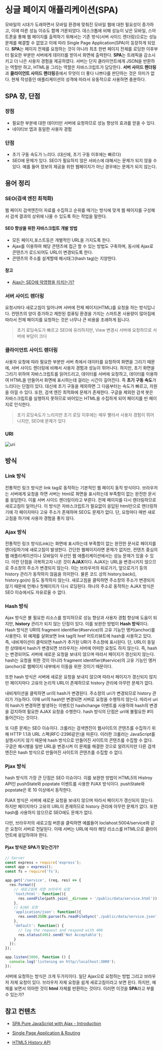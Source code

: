# 싱글 페이지 애플리케이션(SPA)

모바일의 시대가 도래하면서 모바일 환경에 맞춰진 모바일 웹에 대한 필요성이 증가하고, 이에 따른 성능 이슈도 함께 거론되었다. 데스크톱에 비해 성능이 낮은 모바일, 스마트폰을 통해 웹 페이지를 출력하기 위해서는 기존 방식(서버 사이드 렌더링)으로는 성능 문제를 해결할 수 없었고 이에 따라 Single Page Application(SPA)이 등장하게 되었다. **SPA**는 페이지 전체를 요청하는 것이 아니라 최초 한번 페이지 전체를 로딩한 이후부터 필요한 부분만 서버에게 데이터를 받아서 화면에 출력한다. **SPA**는 트래픽을 감소시키고 더 나은 사용자 경험을 제공하였다. 서버는 단지 클라이언트에게 JSON을 반환하는 역할만 하고, HTML을 그리는 역할은 자바스크립트가 담당한다.
**서버 사이드 렌더링**과 **클라이언트 사이드 렌더링**중에서 무엇이 더 좋다 나쁘다를 판단하는 것은 의미가 없다. 현재 작성중인 애플리케이션의 성격에 따라서 유동적으로 사용하면 충분하다.

## SPA 장, 단점

### 장점

- 필요한 부분에 대한 데이터만 서버에 요청하므로 성능 향상의 효과를 얻을 수 있다.
- 네이티브 앱과 동일한 사용자 경험

### 단점

- 초기 구동 속도가 느리다. (대신에, 초기 구동 이후에는 빠르다)
- SEO에 문제가 있다.
    SEO가 필요하지 않은 서비스에 대해서는 문제가 되지 않을 수 있다. 예를 들어 정보의 제공을 위한 웹페이지가 아닌 경우에는 문제가 되지 않는다.

## 용어 정리

### SEO(검색 엔진 최적화)

웹 페이지 검색엔진이 자료를 수집하고 순위를 매기는 방식에 맞게 웹 페이지를 구성해서 검색 결과의 상위에 나올 수 있도록 하는 작업을 말한다.

#### SEO 향상을 위한 자바스크립트 개발 방법

- 모든 페이지,포스트등은 개별적인 URL을 가지도록 한다.
- Ajax를 이용하여 해당 콘텐츠에 접근 할 수 있는 방법도 구축하며, 동시에 Ajax로 콘텐츠가 로드되어도 URL이 변경되도록 한다.
- 콘텐츠의 주소를 설계할때 해시태그(hash tag)는 지양한다.

#### 참고

- [Ajax는 SEO에 악영향을 미치는가?](http://www.linchpinsoft.com/ajax_attack_seo/)

### 서버 사이드 렌더링

요청시마다 새로고침이 일어나며 서버에 전체 페이지(HTML)를 요청을 하는 방식입니다. 컨텐츠의 양이 증가하고 제한된 컴퓨팅 환경을 가지는 스마트폰 사용량이 많아짐에 따라서 전체 페이지를 요청하는 것은 너무나 큰 비용을 초래하게 됩니다. 

> 초기 로딩속도가 빠르고 SEO에 유리하지만, View 변경시 서버에 요청하므로 서버에 부담이 크다

### 클라이언트 사이드 렌더링

사용자 요청에 따라 필요한 부분만 서버 측에서 데이터를 요청하여 화면을 그리기 때문에, 서버 사이드 렌더링에 비해서 사용자 경험과 성능이 뛰어나다. 하지만, 초기 화면을 그리기 위하여 자바스크립트를 읽어드리고, 데이터를 서버에 요청하고, 데이터를 이용하여 HTML을 만들어서 화면에 표시하는데 걸리는 시간이 길어진다. 즉 **초기 구동 속도**가 느리다는 단점이 있다. 대신에 초기 구동을 제외하면 그 다음부터는 속도가 빠르고, 자원을 아낄 수 있다. 또한, 검색 엔진 최적화에 문제가 존재한다. 구글을 제외한 검색 봇은 자바스크립트를 실행하지 못하므로 비어있는 HTML을 수집하게 되어 페이지를 빈 페이지로 인식한다.

> 초기 로딩속도가 느리지만 초기 로딩 이후에는 매우 빨라서 사용자 경험이 뛰어나지만, SEO에 문제가 있다

### URI

![uri](https://user-images.githubusercontent.com/27342882/47597450-d7625600-d9c9-11e8-8713-c0d3d41319c7.JPG)

## 방식

### Link 방식

전통적인 링크 방식은 link tag로 동작하는 기본적인 웹 페이지 동작 방식이다. 브라우저는 서버에게 요청을 하면 서버는 html로 화면을 표시하는데 부족함이 없는 완전한 문서를 응답한다. 이를 서버 사이드 렌더링이라고 부른다. 전체 페이지를 다시 렌더링하므로 새로고침이 일어난다.
이 방식은 자바스크립트가 필요없이 응답된 html만으로 렌더링하기에 각 페이지마다 고유 주소가 존재하며 SEO도 문제가 없다. 단, 요청마다 매번 새로고침을 하기에 사용자 경험을 좋지 않다.

### Ajax 방식

전통적인 링크 방식(Link)는 화면에 표시하는데 부족함이 없는 완전한 문서로 페이지를 렌더링하기에 새로고침이 발생한다. 간단한 웹페이지라면 문제가 없지만, 컨텐츠 중심의 웹 애플리케이션이나 모바일이 우선인 웹 애플리케이션에서는 성능 문제가 있을 수 있다. 이런 단점을 극복하고자 나온 것이 **AJAX**이다. AJAX는 URL을 변경시키지 않으므로 주소창의 주소가 변경되지 않는다. 이는 브라우저의 뒤로가기, 앞으로가기 등의 history 관리가 동작하지 않음을 의미한다. 물론 코드 상의 history.back(), history.go(n) 등도 동작하지 않는다. 새로고침을 클릭하면 주소창의 주소가 변경되지 않기 때문에 언제나 첫페이지가 다시 로딩된다. 하나의 주소로 동작하는 AJAX 방식은 SEO 이슈에서도 자유로울 수 없다.

### Hash 방식

Ajax 방식은 불 필요한 리소스를 방지하므로 성능 향상과 사용자 경험 향상에 도움이 되지만, **history** 관리가 되지 않는 단점이 있다. 이를 보완한 방법이 **Hash 방식**이다. Hash 방식은 URI의 fragment identifier(#service)의 고유 기능인 앵커(anchor)를 사용한다.
위 예제를 살펴보면 link tag의 href 어트리뷰트에 hash를 사용하고 있다. 즉, 내비게이션이 클릭되면 hash가 추가된 URI가 주소창에 표시된다. 단, URL이 동일한 상태에서 hash가 변경되면 브라우저는 서버에 어떠한 요청도 하지 않는다. 즉, hash는 변경되어도 서버에 새로운 요청을 보내지 않으며 따라서 페이지가 갱신되지 않는다. hash는 요청을 위한 것이 아니라 fragment identifier(#service)의 고유 기능인 앵커(anchor)로 웹페이지 내부에서 이동을 위한 것이기 때문이다.

또한 hash 방식은 서버에 새로운 요청을 보내지 않으며 따라서 페이지가 갱신되지 않지만 페이지마다 고유의 논리적 URL이 존재하므로 history 관리에 아무런 문제가 없다.

내비게이션을 클릭하면 uri의 hash가 변경된다. 주소창의 uri가 변경되므로 history 관리가 가능하다. 이때 uri의 hash만 변경되면 서버로 요청을 수행하지 않는다. 따라서 uri의 hash가 변경하면 발생하는 이벤트인 hashchange 이벤트를 사용하여 hash의 변경을 감지하여 필요한 AJAX 요청을 수행한다. hash 방식의 단점은 uri에 불필요한 #이 들어간다는 것이다.

또 다른 문제는 SEO 이슈이다. 크롤러는 검색엔진이 웹사이트의 콘텐츠를 수집하기 위해 HTTP 1.1과 URL 스펙(RFC-2396같은)을 따른다. 이러한 크롤러는 JavaScript를 실행시키지 않기 때문에 hash 방식으로 만들어진 사이트의 콘텐츠를 수집할 수 없다. 구글은 해시뱅을 일반 URL을 변경시켜 이 문제를 해결한 것으로 알려지지만 다른 검색 엔진은 hash 방식으로 만들어진 사이트의 콘텐츠를 수집할 수 없다.

### Pjax 방식

hash 방식의 가장 큰 단점은 SEO 이슈이다. 이를 보완한 방법이 HTML5의 Histroy API인 pushState와 popstate 이벤트를 사용한 PJAX 방식이다. pushState와 popstate은 IE 10 이상에서 동작한다.

PJAX 방식은 서버에 새로운 요청을 보내지 않으며 따라서 페이지가 갱신되지 않는다. 하지만 페이지마다 고유의 URL이 존재하므로 history 관리에 아무런 문제가 없다. 또한 hash를 사용하지 않으므로 SEO에도 문제가 없다.

다만, 브라우저의 새로고침 버튼을 클릭하면 예를들어 loclahost:5004/service와 같은 요청이 서버로 전달된다. 이때 서버는 URL에 따라 해당 리소스를 HTML으로 클라이언트에 응답하여야 한다.

#### Pjax 방식은 SPA가 맞는건가?

```javascript
// Server
const express = require('express');
const app = express();
const fs = require('fs');

app.get('/service', (req, res) => {
  res.format({
    // 새로고침에 의한 브라우저 요청
    'text/html': function(){
      res.sendFile(path.join(__dirname + '/public/data/service.html'));
    },
    // AJAX 요청
    'application/json': function(){
      res.send(JSON.parse(fs.readFileSync('./public/data/service.json', 'utf8')));
    },
    'default': function() {
      // log the request and respond with 406
      res.status(406).send('Not Acceptable');
    }
  });
});

app.listen(3000, function () {
  console.log('listening on http//localhost:3000');
});
```

서버에 요청하는 방식은 크게 두가지이다. 일단 Ajax으로 요청하는 방법 그리고 브라우저 자체 요청이 있다. 브라우저 자체 요청을 쉽게 새로고침이라고 보면 된다. 하지만, 예제를 보면서 의아한 것이 **html** 자체를 반환하는 것이다. 이러면 이것을 **SPA**라고 부를 수 있는가?

## 참고 컨텐츠

- [SPA Pure JavaScript with Ajax - Introduction](https://www.youtube.com/watch?v=_1J_f5kUy8w&list=PLI6YNYee-SAgLIubdFS_rXhneDM3DPetN)

- [Single Page Application & Routing](https://poiemaweb.com/js-spa)

- [HTML5 History API](https://developer.mozilla.org/ko/docs/Web/API/History_API)